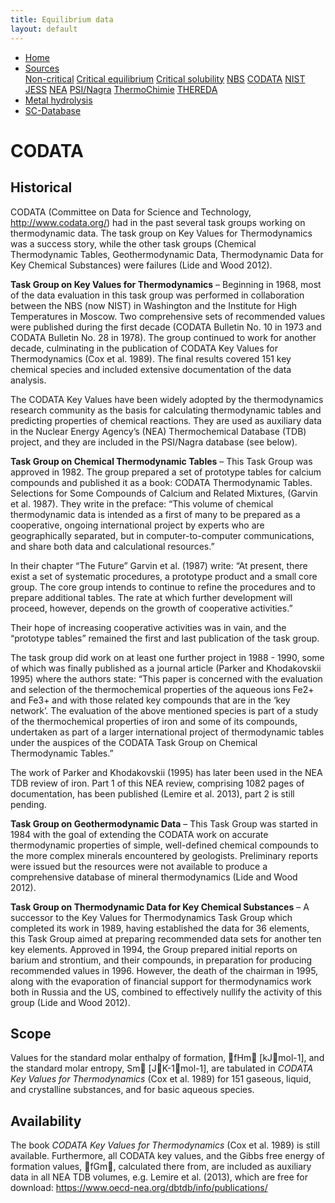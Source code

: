 ```yaml
---
title: Equilibrium data
layout: default
---
```

<ul>
  <li><a href="/">Home</a></li>
  <li class="dropdown">
    <a href="javascript:void(0)" class="dropbtn">Sources</a>
    <div class="dropdown-content">
      <a href="noncritical.html">Non-critical</a>
      <a href="critical-equilibrium.html">Critical equilibrium</a>
      <a href="critical-solubility.html">Critical solubility</a>
      <a href="NBS.html">NBS</a>
      <a href="CODATA.html">CODATA</a>
      <a href="NIST.html">NIST</a>
      <a href="JESS.html">JESS</a>
      <a href="NEA.html">NEA</a>
      <a href="PSI.html">PSI/Nagra</a>
      <a href="thermochimie.html">ThermoChimie</a>
      <a href="THEREDA.html">THEREDA</a>
    </div>
  </li>
  <li><a href="/cost-nectar.html">Metal hydrolysis</a></li>
  <li><a href="/sc-database.html">SC-Database</a></li>
</ul>


# CODATA

## Historical

CODATA (Committee on Data for Science and Technology, http://www.codata.org/) had in the past several task groups working on thermodynamic data. The task group on Key Values for Thermodynamics was a success story, while the other task groups (Chemical Thermodynamic Tables, Geothermodynamic Data, Thermodynamic Data for Key Chemical Substances) were failures (Lide and Wood 2012).

**Task Group on Key Values for Thermodynamics** – Beginning in 1968, most of the data evaluation in this task group was performed in collaboration between the NBS (now NIST) in Washington and the Institute for High Temperatures in Moscow. Two comprehensive sets of recommended values were published during the first decade (CODATA Bulletin No. 10 in 1973 and CODATA Bulletin No. 28 in 1978). The group continued to work for another decade, culminating in the publication of CODATA Key Values for Thermodynamics (Cox et al. 1989). The final results covered 151 key chemical species and included extensive documentation of the data analysis.

The CODATA Key Values have been widely adopted by the thermodynamics research community as the basis for calculating thermodynamic tables and predicting properties of chemical reactions. They are used as auxiliary data in the Nuclear Energy Agency’s (NEA) Thermochemical Database (TDB) project, and they are included in the PSI/Nagra database (see below).

**Task Group on Chemical Thermodynamic Tables** – This Task Group was approved in 1982. The group prepared a set of prototype tables for calcium compounds and published it as a book: CODATA Thermodynamic Tables. Selections for Some Compounds of Calcium and Related Mixtures, (Garvin et al. 1987). They write in the preface: “This volume of chemical thermodynamic data is intended as a first of many to be prepared as a cooperative, ongoing international project by experts who are geographically separated, but in computer-to-computer communications, and share both data and calculational resources.”

In their chapter “The Future” Garvin et al. (1987) write: “At present, there exist a set of systematic procedures, a prototype product and a small core group. The core group intends to continue to refine the procedures and to prepare additional tables. The rate at which further development will proceed, however, depends on the growth of cooperative activities.”

Their hope of increasing cooperative activities was in vain, and the “prototype tables” remained the first and last publication of the task group.

The task group did work on at least one further project in 1988 - 1990, some of which was finally published as a journal article (Parker and Khodakovskii 1995) where the authors state: “This paper is concerned with the evaluation and selection of the thermochemical properties of the aqueous ions Fe2+ and Fe3+ and with those related key compounds that are in the ‘key network’. The evaluation of the above mentioned species is part of a study of the thermochemical properties of iron and some of its compounds, undertaken as part of a larger international project of thermodynamic tables under the auspices of the CODATA Task Group on Chemical Thermodynamic Tables.”

The work of Parker and Khodakovskii (1995) has later been used in the NEA TDB review of iron. Part 1 of this NEA review, comprising 1082 pages of documentation, has been published (Lemire et al. 2013), part 2 is still pending.

**Task Group on Geothermodynamic Data** – This Task Group was started in 1984 with the goal of extending the CODATA work on accurate thermodynamic properties of simple, well-defined chemical compounds to the more complex minerals encountered by geologists. Preliminary reports were issued but the resources were not available to produce a comprehensive database of mineral thermodynamics (Lide and Wood 2012).

**Task Group on Thermodynamic Data for Key Chemical Substances** – A successor to the Key Values for Thermodynamics Task Group which completed its work in 1989, having established the data for 36 elements, this Task Group aimed at preparing recommended data sets for another ten key elements. Approved in 1994, the Group prepared initial reports on barium and strontium, and their compounds, in preparation for producing recommended values in 1996. However, the death of the chairman in 1995, along with the evaporation of financial support for thermodynamics work both in Russia and the US, combined to effectively nullify the activity of this group (Lide and Wood 2012).

## Scope

Values for the standard molar enthalpy of formation, fHm [kJmol-1], and the standard molar entropy, Sm [JK-1mol-1], are tabulated in *CODATA Key Values for Thermodynamics* (Cox et al. 1989) for 151 gaseous, liquid, and crystalline substances, and for basic aqueous species. 

## Availability
The book *CODATA Key Values for Thermodynamics* (Cox et al. 1989) is still available. Furthermore, all CODATA key values, and the Gibbs free energy of formation values, fGm, calculated there  from, are included as auxiliary data in all NEA TDB volumes, e.g. Lemire et al. (2013), which are free for download: https://www.oecd-nea.org/dbtdb/info/publications/
